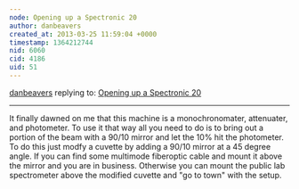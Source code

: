 ```yaml
---
node: Opening up a Spectronic 20
author: danbeavers
created_at: 2013-03-25 11:59:04 +0000
timestamp: 1364212744
nid: 6060
cid: 4186
uid: 51
---
```




[danbeavers](../profile/danbeavers) replying to: [Opening up a Spectronic 20](../notes/warren/2-19-2013/opening-spectronic-20)

----
It finally dawned on me that this machine is a monochronomater, attenuater, and photometer.  To use it that way all you need to do is to bring out a portion of the beam with a 90/10 mirror and let the 10% hit the photometer.  To do this just modfy a cuvette by adding a 90/10 mirror at a 45 degree angle.  If you can find some multimode fiberoptic cable and mount it above the mirror and you are in business.  Otherwise you can mount the public lab spectrometer above the modified cuvette and "go to town" with the setup.